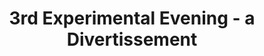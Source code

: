 ---
title: 3rd Experimental Evening - a Divertissement
year: 1928
opening_date: 1928-02-07
closing_date: 
layout: productions
image:
image_caption:
image_credit:
playbill:
category:
details:
  Theatre: Theatre Jacksonville
cast:
  Ensemble: 
    - Dore' Beauchamp-Nobbs
    - Tom K. Scauff, Jr. 
understudies:
orchestra:
external_links:
---